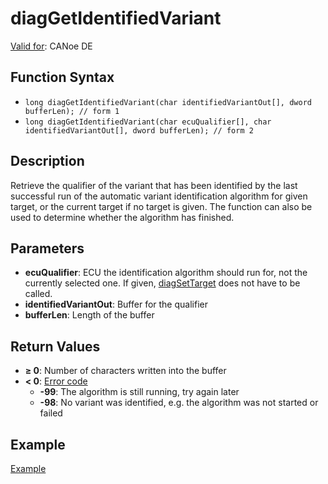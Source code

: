 # diagGetIdentifiedVariant

[Valid for](../../../Shared/FeatureAvailability.md): CANoe DE

## Function Syntax

- `long diagGetIdentifiedVariant(char identifiedVariantOut[], dword bufferLen); // form 1`
- `long diagGetIdentifiedVariant(char ecuQualifier[], char identifiedVariantOut[], dword bufferLen); // form 2`

## Description

Retrieve the qualifier of the variant that has been identified by the last successful run of the automatic variant identification algorithm for given target, or the current target if no target is given. The function can also be used to determine whether the algorithm has finished.

## Parameters

- **ecuQualifier**: ECU the identification algorithm should run for, not the currently selected one. If given, [diagSetTarget](CAPLfunctionDiagSetTarget.md) does not have to be called.
- **identifiedVariantOut**: Buffer for the qualifier
- **bufferLen**: Length of the buffer

## Return Values

- **≥ 0**: Number of characters written into the buffer
- **< 0**: [Error code](../CAPLfunctionsDiagnosticsErrorCode.md)
  - **-99**: The algorithm is still running, try again later
  - **-98**: No variant was identified, e.g. the algorithm was not started or failed

## Example

[Example](../CAPLfunctionsExampleAutomaticVariantIdentification.md)
